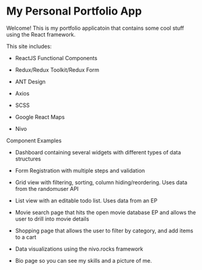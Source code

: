 # My Personal Portfolio App

Welcome! This is my portfolio applicatoin that contains some cool stuff using the React framework.

This site includes:

- ReactJS Functional Components

- Redux/Redux Toolkit/Redux Form

- ANT Design

- Axios

- SCSS

- Google React Maps

- Nivo

Component Examples

- Dashboard containing several widgets with different types of data structures 

- Form Registration with multiple steps and validation

- Grid view with filtering, sorting, column hiding/reordering. Uses data from the randomuser API

- List view with an editable todo list. Uses data from an EP

- Movie search page that hits the open movie database EP and allows the user to drill into movie details

- Shopping page that allows the user to filter by category, and add items to a cart

- Data visualizations using the nivo.rocks framework

- Bio page so you can see my skills and a picture of me.